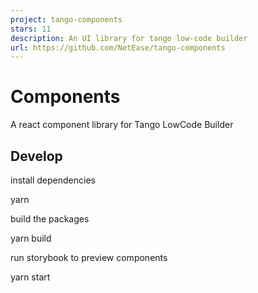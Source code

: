 ```yaml
---
project: tango-components
stars: 11
description: An UI library for tango low-code builder
url: https://github.com/NetEase/tango-components
---
```


Components
==========

A react component library for Tango LowCode Builder

Develop
-------

install dependencies

yarn

build the packages

yarn build

run storybook to preview components

yarn start
